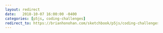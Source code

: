 ```yaml
---
layout: redirect
date:   2018-10-07 16:00:00 -0400
categories: [p5js, coding-challenges]
redirect_to: https://brianhonohan.com/sketchbook/p5js/coding-challenges/solar-system-3d/
---
```

